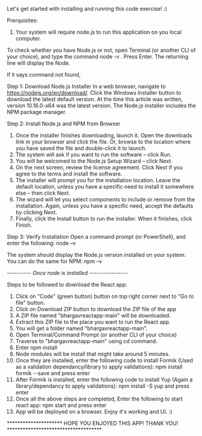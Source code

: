 Let's get started with installing and running this code exercise! :)

Prerquisites:
1. Your system will require node.js to run this application on you local computer.

To check whether you have Node.js or not, open Terminal (or another CLI of your choice), and type the command node -v . Press Enter. The returning line will display the Node.

If it says command not found,

Step 1: Download Node.js Installer
In a web browser, navigate to https://nodejs.org/en/download/. Click the Windows Installer button to download the latest default version. At the time this article was written, version 10.16.0-x64 was the latest version. The Node.js installer includes the NPM package manager.

Step 2: Install Node.js and NPM from Browser
1. Once the installer finishes downloading, launch it. Open the downloads link in your browser and click the file. Or, browse to the location where you have saved the file and double-click it to launch.
2. The system will ask if you want to run the software – click Run.
3. You will be welcomed to the Node.js Setup Wizard – click Next.
4. On the next screen, review the license agreement. Click Next if you agree to the terms and install the software.
5. The installer will prompt you for the installation location. Leave the default location, unless you have a specific need to install it somewhere else – then click Next.
6. The wizard will let you select components to include or remove from the installation. Again, unless you have a specific need, accept the defaults by clicking Next.
7. Finally, click the Install button to run the installer. When it finishes, click Finish.

Step 3: Verify Installation
Open a command prompt (or PowerShell), and enter the following:
node –v

The system should display the Node.js version installed on your system. You can do the same for NPM:
npm –v


*---------- Once node is installed ----------------*

Steps to be followed to download the React app:

1. Click on "Code" (green button) button on top right corner next to "Go to file" button.
2. Click on Download ZIP button to download the ZIP file of the app
3. A ZIP file named "bhargavreactapp-main" will be downloaded.
4. Extract this ZIP file to the place you want to run the React app.
5. You will get a folder named "bhargavreactapp-main".
6. Open Terminal/Command Prompt (or another CLI of your choice) 
7. Traverse to "bhargavreactapp-main" using cd command.
8. Enter npm install
9. Node modules will be install that might take around 5 minutes.
10. Once they are installed, enter the following code to install Formik (Used as a validation dependancy/library to apply validations):
    npm install formik --save
     and press enter
11. After Formik is installed, enter the following code to install Yup (Again a library/dependancy to apply validations):
    npm install -S yup
     and press enter
12. Once all the above steps are completed, Enter the following to start react app:
    npm start
     and press enter
13. App will be deployed on a browser. Enjoy it's working and UI. :)

********************* HOPE YOU ENJOYED THIS APP! THANK YOU! ************************************

